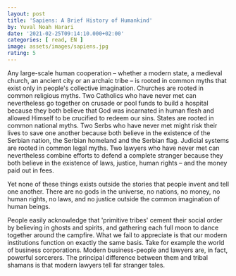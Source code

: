 ```yaml
---
layout: post
title: 'Sapiens: A Brief History of Humankind'
by: Yuval Noah Harari
date: '2021-02-25T09:14:10.000+02:00'
categories: [ read, EN ]
image: assets/images/sapiens.jpg
rating: 5
---
```


Any large-scale human cooperation – whether a modern state, a medieval church, an ancient city or an archaic tribe – is rooted in common myths that exist only in people's collective imagination. Churches are rooted in common religious myths. Two Catholics who have never met can nevertheless go together on crusade or pool funds to build a hospital because they both believe that God was incarnated in human flesh and allowed Himself to be crucified to redeem our sins. States are rooted in common national myths. Two Serbs who have never met might risk their lives to save one another because both believe in the existence of the Serbian nation, the Serbian homeland and the Serbian flag. Judicial systems are rooted in common legal myths. Two lawyers who have never met can nevertheless combine efforts to defend a complete stranger because they both believe in the existence of laws, justice, human rights – and the money paid out in fees.

Yet none of these things exists outside the stories that people invent and tell one another. There are no gods in the universe, no nations, no money, no human rights, no laws, and no justice outside the common imagination of human beings.

People easily acknowledge that 'primitive tribes' cement their social order by believing in ghosts and spirits, and gathering each full moon to dance together around the campfire. What we fail to appreciate is that our modern institutions function on exactly the same basis. Take for example the world of business corporations. Modern business-people and lawyers are, in fact, powerful sorcerers. The principal difference between them and tribal shamans is that modern lawyers tell far stranger tales.
